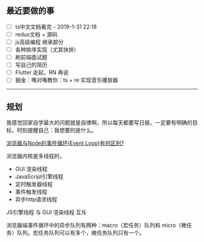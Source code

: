 ## 最近要做的事

- [ ] ts中文文档看完 - 2019-1-31 22:18
- [ ] redux文档 + 源码
- [ ] js高级编程 继承部分
- [ ] 各种排序实现（尤其快排）
- [ ] 刷前端面试题
- [ ] 写自己的简历
- [ ] Flutter 走起，RN 再说
- [ ] 掘金：嘴对嘴教你：ts + re 实现音乐播放器

---


## 规划

我感觉回家自学最大的问题就是自律啊，所以每天都要写日报，一定要有明确的目标，时刻提醒自己：我想要的是什么。


[浏览器与Node的事件循环(Event Loop)有何区别?](https://juejin.im/post/5c337ae06fb9a049bc4cd218)

浏览器内核是多线程的，

- GUI 渲染线程
- JavaScript引擎线程
- 定时触发器线程
- 事件触发线程
- 异步http请求线程


JS引擎线程 与 GUI 渲染线程 互斥

浏览器端事件循环中的异步队列有两种：macro（宏任务）队列和 micro（微任务）队列。宏任务队列可以有多个，微任务队列只有一个。

